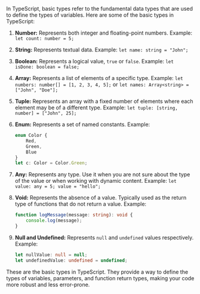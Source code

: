 In TypeScript, basic types refer to the fundamental data types that are used to define the types of variables. Here are some of the basic types in TypeScript:

1. **Number:** Represents both integer and floating-point numbers. Example: `let count: number = 5;`

2. **String:** Represents textual data. Example: `let name: string = "John";`

3. **Boolean:** Represents a logical value, `true` or `false`. Example: `let isDone: boolean = false;`

4. **Array:** Represents a list of elements of a specific type. Example: `let numbers: number[] = [1, 2, 3, 4, 5];` or `let names: Array<string> = ["John", "Doe"];`

5. **Tuple:** Represents an array with a fixed number of elements where each element may be of a different type. Example: `let tuple: [string, number] = ["John", 25];`

6. **Enum:** Represents a set of named constants. Example:
   ```typescript
   enum Color {
       Red,
       Green,
       Blue
   }
   let c: Color = Color.Green;
   ```

7. **Any:** Represents any type. Use it when you are not sure about the type of the value or when working with dynamic content. Example: `let value: any = 5; value = "hello";`

8. **Void:** Represents the absence of a value. Typically used as the return type of functions that do not return a value. Example:
   ```typescript
   function logMessage(message: string): void {
       console.log(message);
   }
   ```

9. **Null and Undefined:** Represents `null` and `undefined` values respectively. Example:
   ```typescript
   let nullValue: null = null;
   let undefinedValue: undefined = undefined;
   ```

These are the basic types in TypeScript. They provide a way to define the types of variables, parameters, and function return types, making your code more robust and less error-prone.